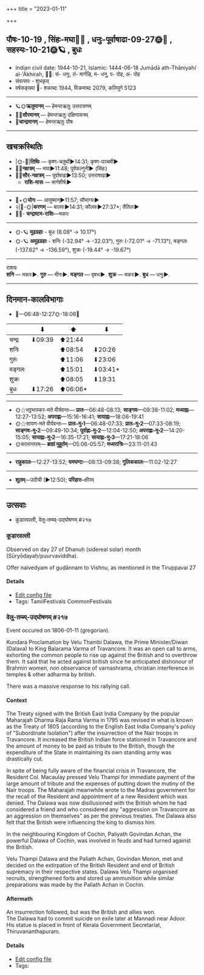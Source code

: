 +++
title = "2023-01-11"

+++
## पौषः-10-19  ,  सिंहः-मघा🌛🌌  ,  धनुः-पूर्वाषाढा-09-27🌞🌌  ,  सहस्यः-10-21🌞🪐  ,  बुधः
- Indian civil date: 1944-10-21, Islamic: 1444-06-18 Jumādā ath-Thāniyah/ al-ʾĀkhirah, 🌌🌞: सं- धनुः, तं- मार्गऴि, म- धनु, प- पोह, अ- पोह
- संवत्सरः - शुभकृत्
- वर्षसङ्ख्या 🌛- शकाब्दः 1944, विक्रमाब्दः 2079, कलियुगे 5123
___________________
- 🪐🌞**ऋतुमानम्** — हेमन्तऋतुः उत्तरायणम्
- 🌌🌞**सौरमानम्** — हेमन्तऋतुः दक्षिणायनम्
- 🌛**चान्द्रमानम्** — हेमन्तऋतुः पौषः
___________________


## खचक्रस्थितिः
- |🌞-🌛|**तिथिः** — कृष्ण-चतुर्थी►14:31; कृष्ण-पञ्चमी►  
- 🌌🌛**नक्षत्रम्** — मघा►11:48; पूर्वफल्गुनी► (सिंहः)  
- 🌌🌞**सौर-नक्षत्रम्** — पूर्वाषाढा►13:50; उत्तराषाढा►  
  - **राशि-मासः** — मार्गशीर्षः► 
___________________
- 🌛+🌞**योगः** — आयुष्मान्►11:57; सौभाग्यः►  
- २|🌛-🌞|**करणम्** — बालवः►14:31; कौलवः►27:37*; तैतिलः►  
- 🌌🌛- **चन्द्राष्टम-राशिः**—मकरः  
___________________
- 🌞-🪐 **मूढग्रहाः** - बुधः (8.08° → 10.17°)
- 🌞-🪐 **अमूढग्रहाः** - शनिः (-32.94° → -32.03°), गुरुः (-72.01° → -71.13°), मङ्गलः (-137.62° → -136.59°), शुक्रः (-19.44° → -19.67°)
___________________
राशयः  
**शनि** — मकरः►. **गुरु** — मीनः►. **मङ्गल** — वृषभः►. **शुक्र** — मकरः►. **बुध** — धनुः►. 
___________________


## दिनमान-कालविभागाः
- 🌅—06:48-12:27🌞-18:06🌇  


|      |⬇     |⬆     |⬇     |
|------|-----|-----|------|
|चन्द्रः|⬇09:39 |⬆21:44 |     |
|शनिः   |     |⬆08:54 |⬇20:26 |
|गुरुः  |     |⬆11:06 |⬇23:06 |
|मङ्गलः |     |⬆15:01 |⬇03:41*|
|शुक्रः |     |⬆08:05 |⬇19:31 |
|बुधः   |⬇17:26 |⬆06:06*|     |
___________________
- 🌞⚝भट्टभास्कर-मते वीर्यवन्तः— **प्रातः**—06:48-08:13; **साङ्गवः**—09:38-11:02; **मध्याह्नः**—12:27-13:52; **अपराह्णः**—15:16-16:41; **सायाह्नः**—18:06-19:41  
- 🌞⚝सायण-मते वीर्यवन्तः— **प्रातः-मु॰1**—06:48-07:33; **प्रातः-मु॰2**—07:33-08:19; **साङ्गवः-मु॰2**—09:49-10:34; **पूर्वाह्णः-मु॰2**—12:04-12:50; **अपराह्णः-मु॰2**—14:20-15:05; **सायाह्नः-मु॰2**—16:35-17:21; **सायाह्नः-मु॰3**—17:21-18:06  
- 🌞कालान्तरम्— **ब्राह्मं मुहूर्तम्**—05:06-05:57; **मध्यरात्रिः**—23:11-01:43  
___________________
- **राहुकालः**—12:27-13:52; **यमघण्टः**—08:13-09:38; **गुलिककालः**—11:02-12:27  
___________________
- **शूलम्**—उदीची (►12:50); **परिहारः**–क्षीरम्  
___________________

## उत्सवाः
- कूडारवल्ली, वेलु-तम्ब्य्-उद्घोषणम् #२१७
### कूडारवल्ली

Observed on day 27 of Dhanuḥ (sidereal solar) month (Sūryōdayaḥ/puurvaviddha). 

Offer naivedyam of guḍānnam to Vishnu, as mentioned in the Tiruppavai 27

#### Details
- [Edit config file](https://github.com/jyotisham/adyatithi/blob/master/tamil/sidereal_solar_month/day/09/27/kUDAravallI.toml)
- Tags: TamilFestivals CommonFestivals


### वेलु-तम्ब्य्-उद्घोषणम् #२१७

Event occured on 1806-01-11 (gregorian). 

Kundara Proclamation by Velu Thambi Dalawa, the Prime Minister/Diwan (Dalava) to King Balarama Varma of Travancore. It was an open call to arms, exhorting the common people to rise up against the British and to overthrow them. It said that he acted against british since he anticipated dishonour of Brahmin women, non observance of varnashrama, christian interference in temples & other adharma by british.

There was a massive response to his rallying call.

#### Context
The Treaty signed with the British East India Company by the popular Maharajah Dharma Raja Rama Varma in 1795 was revised in what is known as the Treaty of 1805 (according to the English East India Company's policy of "Subordinate Isolation") after the insurrection of the Nair troops in Travancore. It increased the British Indian force stationed in Travancore and the amount of money to be paid as tribute to the British, though the expenditure of the State in maintaining its own standing army was drastically cut.

In spite of being fully aware of the financial crisis in Travancore, the Resident Col. Macaulay pressed Velu Thampi for immediate payment of the large amount of tribute and the expenses of putting down the mutiny of the Nair troops. The Maharajah meanwhile wrote to the Madras government for the recall of the Resident and appointment of a new Resident which was denied. The Dalawa was now disillusioned with the British whom he had considered a friend and who considered any "aggression on Travancore as an aggression on themselves" as per the previous treaties. The Dalawa also felt that the British were influencing the king to dismiss him.

In the neighbouring Kingdom of Cochin, Paliyath Govindan Achan, the powerful Dalawa of Cochin, was involved in feuds and had turned against the British. 

Velu Thampi Dalawa and the Paliath Achan, Govindan Menon, met and decided on the extirpation of the British Resident and end of British supremacy in their respective states. Dalawa Velu Thampi organised recruits, strengthened forts and stored up ammunition while similar preparations was made by the Paliath Achan in Cochin. 

#### Aftermath
An insurrection followed, but was the British and allies won.  
The Dalawa had to commit suicide on exile later at Mannadi near Adoor.  
His statue is placed in front of Kerala Government Secretariat, Thiruvananthapuram.

#### Details
- [Edit config file](https://github.com/jyotisham/adyatithi/blob/master/mahApuruSha/xatra-later/gregorian/day/01/11/velu-tamby-udghoShaNam.toml)
- Tags: 


